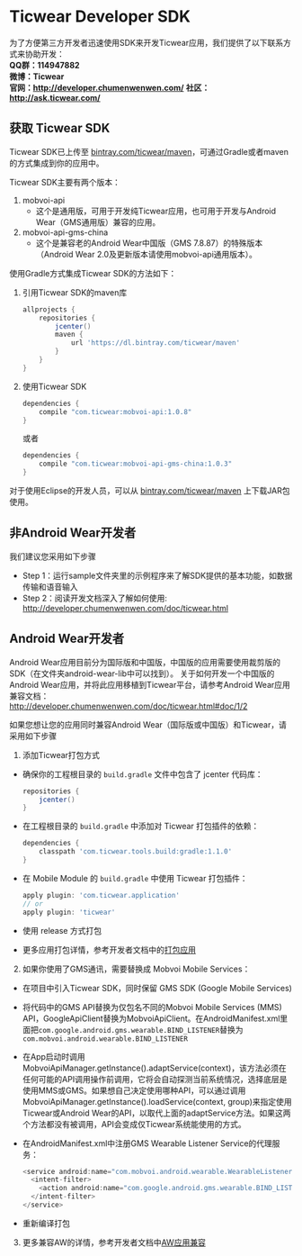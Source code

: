 # Ticwear Developer SDK
为了方便第三方开发者迅速使用SDK来开发Ticwear应用，我们提供了以下联系方式来协助开发：  
**QQ群：114947882**  
**微博：Ticwear**  
**官网：http://developer.chumenwenwen.com/**
**社区：http://ask.ticwear.com/**  

## 获取 Ticwear SDK

Ticwear SDK已上传至 [bintray.com/ticwear/maven](https://bintray.com/ticwear/maven)，可通过Gradle或者maven的方式集成到你的应用中。

Ticwear SDK主要有两个版本：

1. mobvoi-api
   * 这个是通用版，可用于开发纯Ticwear应用，也可用于开发与Android Wear（GMS通用版）兼容的应用。
2. mobvoi-api-gms-china
   * 这个是兼容老的Android Wear中国版（GMS 7.8.87）的特殊版本（Android Wear 2.0及更新版本请使用mobvoi-api通用版本）。

使用Gradle方式集成Ticwear SDK的方法如下：

1. 引用Ticwear SDK的maven库

    ```gradle
    allprojects {
        repositories {
            jcenter()
            maven {
                url 'https://dl.bintray.com/ticwear/maven'
            }
        }
    }
    ```
2. 使用Ticwear SDK

    ```gradle
    dependencies {
        compile "com.ticwear:mobvoi-api:1.0.8"
    }
    ```

    或者

    ```gradle
    dependencies {
        compile "com.ticwear:mobvoi-api-gms-china:1.0.3"
    }
    ```

对于使用Eclipse的开发人员，可以从 [bintray.com/ticwear/maven](https://bintray.com/ticwear/maven) 上下载JAR包使用。

## 非Android Wear开发者
我们建议您采用如下步骤
* Step 1：运行sample文件夹里的示例程序来了解SDK提供的基本功能，如数据传输和语音输入
* Step 2：阅读开发文档深入了解如何使用: http://developer.chumenwenwen.com/doc/ticwear.html

## Android Wear开发者
Android Wear应用目前分为国际版和中国版，中国版的应用需要使用裁剪版的SDK（在文件夹android-wear-lib中可以找到）。
关于如何开发一个中国版的Android Wear应用，并将此应用移植到Ticwear平台，请参考Android Wear应用兼容文档：  
http://developer.chumenwenwen.com/doc/ticwear.html#doc/1/2

如果您想让您的应用同时兼容Android Wear（国际版或中国版）和Ticwear，请采用如下步骤

1. 添加Ticwear打包方式
  * 确保你的工程根目录的 `build.gradle` 文件中包含了 jcenter 代码库：

    ``` gradle
    repositories {
        jcenter()
    }
    ```

  * 在工程根目录的 `build.gradle` 中添加对 Ticwear 打包插件的依赖：

    ``` gradle
    dependencies {
        classpath 'com.ticwear.tools.build:gradle:1.1.0'
    }
    ```

  * 在 Mobile Module 的 `build.gradle` 中使用 Ticwear 打包插件：

    ``` gradle
    apply plugin: 'com.ticwear.application'
    // or
    apply plugin: 'ticwear'
    ```

  * 使用 release 方式打包
  * 更多应用打包详情，参考开发者文档中的[打包应用](http://developer.chumenwenwen.com/doc/ticwear.html)

2. 如果你使用了GMS通讯，需要替换成 Mobvoi Mobile Services：
  * 在项目中引入Ticwear SDK，同时保留 GMS SDK (Google Mobile Services)
  * 将代码中的GMS API替换为仅包名不同的Mobvoi Mobile Services (MMS) API，GoogleApiClient替换为MobvoiApiClient。在AndroidManifest.xml里面把`com.google.android.gms.wearable.BIND_LISTENER`替换为`com.mobvoi.android.wearable.BIND_LISTENER`
  * 在App启动时调用MobvoiApiManager.getInstance().adaptService(context)，该方法必须在任何可能的API调用操作前调用，它将会自动探测当前系统情况，选择底层是使用MMS或GMS。如果想自己决定使用哪种API，可以通过调用MobvoiApiManager.getInstance().loadService(context, group)来指定使用Ticwear或Android Wear的API，以取代上面的adaptService方法。如果这两个方法都没有被调用，API会变成仅Ticwear系统能使用的方式。
  * 在AndroidManifest.xml中注册GMS Wearable Listener Service的代理服务：

    ```java
    <service android:name="com.mobvoi.android.wearable.WearableListenerServiceGoogleImpl">
      <intent-filter>
        <action android:name="com.google.android.gms.wearable.BIND_LISTENER" />
      </intent-filter>
    </service>
    ```
* 重新编译打包

3. 更多兼容AW的详情，参考开发者文档中[AW应用兼容](http://developer.chumenwenwen.com/doc/ticwear.html#doc/1/2)
